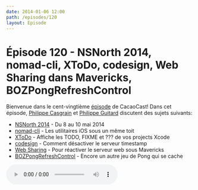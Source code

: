```yaml
---
date: 2014-01-06 12:00
path: /episodes/120
layout: Episode
---
```

# Épisode 120 - NSNorth 2014, nomad-cli, XToDo, codesign, Web Sharing dans Mavericks, BOZPongRefreshControl
<p>Bienvenue dans le cent-vingtième <a href="https://archive.org/download/cacaocast/cacaocast_120.m4a" title="CacaoCast Episode 120">épisode</a> de CacaoCast! Dans cet épisode, <a href="http://www.twitter.com/philippec" title="Philippe Casgrain sur Twitter">Philippe Casgrain</a> et <a href="http://www.twitter.com/philippeguitard" title="Philippe Guitard sur Twitter">Philippe Guitard</a> discutent des sujets suivants:</p>
<ul><li><a href="http://nsnorth.ca" title="NSNorth 2014">NSNorth 2014</a> - Du 8 au 10 mai 2014</li>
<li><a href="http://nomad-cli.com" title="nomad-cli">nomad-cli</a> - Les utilitaires iOS sous un même toit</li>
<li><a href="https://github.com/trawor/XToDo" title="XToDo">XToDo</a> - Affiche les TODO, FIXME et ??? de vos projects Xcode</li>
<li><a href="http://indiestack.com/2014/01/timestamp-disservice/" title="codesign">codesign</a> - Comment désactiver le serveur timestamp</li>
<li><a href="http://clickontyler.com/web-sharing/" title="Web Sharing">Web Sharing</a> - Pour réactiver le serveur web sous Mavericks</li>
<li><a href="https://github.com/boztalay/BOZPongRefreshControl" title="BOZPongRefreshControl">BOZPongRefreshControl</a> - Encore un autre jeu de Pong qui se cache</li>
</ul>
<p><audio controls><source src="https://archive.org/download/cacaocast/cacaocast_120.m4a" type="audio/mpeg"><source src="https://archive.org/download/cacaocast/cacaocast_120.m4a" type="audio/mp4">Votre navigateur ne supporte pas l'élément audio / Your browser does not support the audio element.</audio></p>
